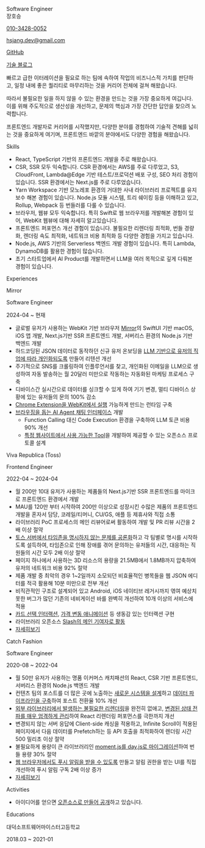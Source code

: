 <p className="title">Software Engineer<br/>장호승</p>

<div className="info">
  <p><a href="sms:010-3428-0052">010-3428-0052</a></p>
  <p><a href="mailto:hsjang.dev@gmail.com">hsjang.dev@gmail.com</a></p>
  <p><a href="https://github.com/hoseungme">GitHub</a></p>
  <p><a href="https://blog.hoseung.me">기술 블로그</a></p>
</div>

빠르고 급한 이터레이션을 필요로 하는 팀에 속하여 작업의 비즈니스적 가치를 판단하고, 일정 내에 좋은 퀄리티로 마무리하는 것을 커리어 전체에 걸쳐 해왔습니다.

따라서 불필요한 일을 하지 않을 수 있는 환경을 만드는 것을 가장 중요하게 여깁니다. 이를 위해 주도적으로 생산성을 개선하고, 문제의 핵심과 가장 간단한 답안을 찾으려 노력합니다.

프론트엔드 개발자로 커리어를 시작했지만, 다양한 분야를 경험하여 기술적 견해를 넓히는 것을 중요하게 여기며, 프론트엔드 바깥의 분야에서도 다양한 경험을 해왔습니다.

<p className="title">Skills</p>

- React, TypeScript 기반의 프론트엔드 개발을 주로 해왔습니다.
- CSR, SSR 모두 익숙합니다. CSR 환경에서는 AWS를 주로 다루었고, S3, CloudFront, Lambda@Edge 기반 테스트/프로덕션 배포 구성, SEO 처리 경험이 있습니다. SSR 환경에서는 Next.js를 주로 다루었습니다.
- Yarn Workspace 기반 모노레포 환경의 거대한 사내 라이브러리 프로젝트를 유지보수 해본 경험이 있습니다. Node.js 모듈 시스템, 트리 쉐이킹 등을 이해하고 있고, Rollup, Webpack 등 번들러를 다룰 수 있습니다.
- 브라우저, 웹뷰 모두 익숙합니다. 특히 Swift로 웹 브라우저를 개발해본 경험이 있어, WebKit 웹뷰에 대해 자세히 알고있습니다.
- 프론트엔드 퍼포먼스 개선 경험이 있습니다. 불필요한 리렌더링 최적화, 번들 경량화, 렌더링 속도 최적화, 네트워크 비용 최적화 등 다양한 경험을 가지고 있습니다.
- Node.js, AWS 기반의 Serverless 백엔드 개발 경험이 있습니다. 특히 Lambda, DynamoDB를 활용한 경험이 많습니다.
- 초기 스타트업에서 AI Product를 개발하면서 LLM을 여러 목적으로 깊게 다뤄본 경험이 있습니다.

<p className="title">Experiences</p>

<p className="experience">Mirror</p>
<p className="experience-role">Software Engineer</p>
<p className="experience-period">2024-04 ~ 현재</p>

- 글로벌 유저가 사용하는 WebKit 기반 브라우저 [Mirror](https://www.mirror.work)의 SwiftUI 기반 macOS, iOS 앱 개발, Next.js기반 SSR 프론트엔드 개발, 서버리스 환경의 Node.js 기반 백엔드 개발
- 하드코딩된 JSON 데이터로 동작하던 신규 유저 온보딩을 [LLM 기반으로 유저의 직업에 따라 개인화되도록](https://blog.hoseung.me/2025-04-13-mirror-onboading-llm) 만들어 리텐션 개선
- 주기적으로 SNS를 크롤링하여 인플루언서를 찾고, 개인화된 이메일을 LLM으로 생성하여 자동 발송하는 월 20달러 미만으로 작동하는 자동화된 마케팅 프로세스 구축
- 디바이스간 실시간으로 데이터를 싱크할 수 있게 하여 기기 변경, 멀티 디바이스 상황에 있는 유저들의 문의 100% 감소
- [Chrome Extension을 WebKit에서 실행](https://youtu.be/Gmp_dMzacmI?feature=shared) 가능하게 만드는 런타임 구축
- [브라우징을 돕는 AI Agent 채팅 인터페이스](https://youtu.be/ZwJab0mye6w?feature=shared) 개발
  - Function Calling 대신 Code Execution 환경을 구축하여 LLM 토큰 비용 90% 개선
  - [특정 웹사이트에서 사용 가능한 Tool](https://youtu.be/gyZlj_Tlodk?feature=shared)을 개발하여 제공할 수 있는 오픈소스 프로토콜 설계

<p className="experience">Viva Republica (Toss)</p>
<p className="experience-role">Frontend Engineer</p>
<p className="experience-period">2022-04 ~ 2024-04</p>

- 월 200만 10대 유저가 사용하는 제품들의 Next.js기반 SSR 프론트엔드를 마이크로 프론트엔드 환경에서 개발
- MAU를 120만 부터 시작하여 200만 이상으로 성장시킨 수많은 제품의 프론트엔드 개발을 혼자서 담당, 코레일/티머니, CU/GS, 애플 등 제휴사와 직접 소통
- 라이브러리 PoC 프로세스의 메인 리뷰어로써 활동하여 개발 및 PR 리뷰 시간을 2배 이상 절약
- [토스 서버에서 타임존을 명시하지 않는 문제를 공론화](https://blog.hoseung.me/2023-03-23-how-to-transfer-date)하고 각 팀별로 명시를 시작하도록 설득하여, 타임존으로 인해 장애를 겪어 문의하는 유저들의 시간, 대응하는 직원들의 시간 모두 2배 이상 절약
- 페이지 하나에서 사용하는 3D 리소스의 용량을 21.5MB에서 1.8MB까지 압축하여 유저의 네트워크 비용 92% 절약
- 제품 개발 중 최악의 경우 1~2일까지 소모되던 비효율적인 병목들을 웹 JSON 에디터를 적극 활용해 10분 미만으로 전부 개선
- 비직관적인 구조로 설계되어 있고 Android, iOS 네이티브 레거시까지 엮여 예상치 못한 버그가 많던 기존의 네비게이션 바를 완벽히 개선하여 10개 이상의 서비스에 적용
- [카드 선택 인터랙션](https://youtu.be/LdrSjTIRh8o?feature=shared), [가격 변동 애니메이션](https://youtu.be/uxJIEwMhCb0?feature=shared) 등 생동감 있는 인터랙션 구현
- 라이브러리 오픈소스 [Slash의 메인 기여자로 활동](https://github.com/toss/slash/issues?q=involves%3Ahoseungme)
- [자세히보기](/experiences/viva-republica)

<p className="experience">Catch Fashion</p>
<p className="experience-role">Software Engineer</p>
<p className="experience-period">2020-08 ~ 2022-04</p>

- 월 50만 유저가 사용하는 명품 이커머스 캐치패션의 React, CSR 기반 프론트엔드, 서버리스 환경의 Node.js 백엔드 개발
- 컨텐츠 팀의 포스트를 더 많은 곳에 노출하는 [새로운 시스템을 설계](https://blog.hoseung.me/2022-02-06-post-system-retrospect)하고 [데이터 파이프라인을 구축](https://blog.hoseung.me/2022-02-19-dynamodb-stream-elasticsearch)하여 포스트 전환율 10% 개선
- [외부 라이브러리에서 발생하는 불필요한 리렌더링](https://blog.hoseung.me/2021-12-07-do-not-use-link)을 완전히 없애고, [변경된 상태 전파를 매우 엄격하게 관리](https://blog.hoseung.me/2021-10-09-rxjs)하여 React 리렌더링 퍼포먼스를 극한까지 개선
- 변경되지 않는 서버 응답에 Client-side 캐싱을 적용하고, Infinite Scroll이 적용된 페이지에서 다음 데이터를 Prefetch하는 등 API 호출을 최적화하여 렌더링 시간 500 밀리초 이상 절약
- 불필요하게 용량이 큰 라이브러리인 [moment.js를 day.js로 마이그레이션](https://blog.hoseung.me/2022-03-13-dayjs-instead-of-momentjs)하여 번들 용량 30% 절약
- [웹 브라우저에서도 푸시 알림을 받을 수 있도록](https://blog.hoseung.me/2021-11-28-web-push-notification) 만들고 알림 권한을 받는 UI를 직접 개선하여 푸시 알림 구독 2배 이상 증가
- [자세히보기](/experiences/catch-fashion)

<p className="title">Activities</p>

- 아이디어를 얻으면 [오픈소스로 만들어 공개](https://github.com/hoseungme/opensources/blob/main/README.md)하고 있습니다.

<p className="title">Educations</p>

<p className="education">대덕소프트웨어마이스터고등학교</p>
<p className="education-period">2018.03 ~ 2021-01</p>
